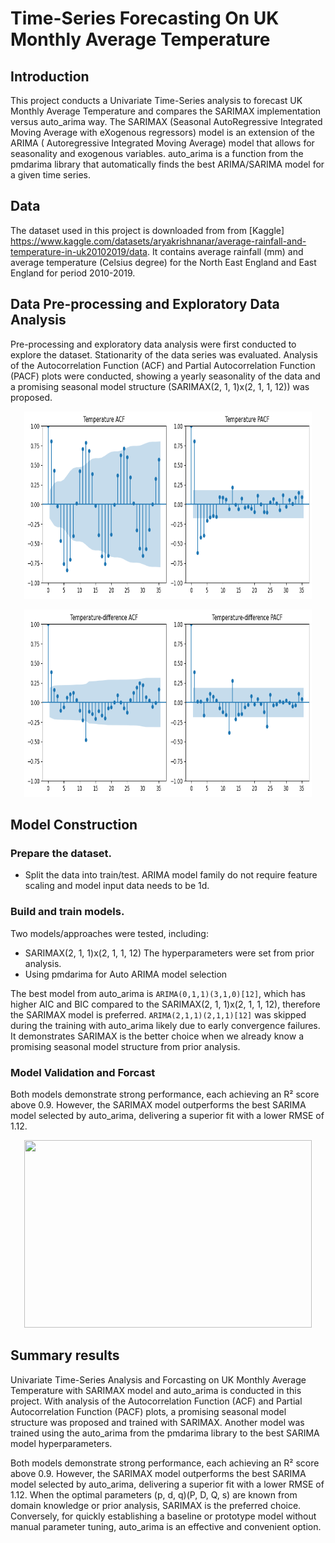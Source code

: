 # Time-Series Forecasting On UK Monthly Average Temperature
## Introduction 
This project conducts a Univariate Time-Series analysis to forecast UK Monthly Average Temperature and compares the SARIMAX implementation versus auto_arima way. The SARIMAX (Seasonal AutoRegressive Integrated Moving Average with eXogenous regressors) model is an extension of the ARIMA ( Autoregressive Integrated Moving Average) model that allows for seasonality and exogenous variables. auto_arima is a function from the pmdarima library that automatically finds the best ARIMA/SARIMA model for a given time series.

## Data 
The dataset used in this project is downloaded from from [Kaggle]  https://www.kaggle.com/datasets/aryakrishnanar/average-rainfall-and-temperature-in-uk20102019/data. It contains average rainfall (mm) and average temperature (Celsius degree) for the North East England and East England for period 2010-2019.

## Data Pre-processing and Exploratory Data Analysis
Pre-processing and exploratory data analysis were first conducted to explore the dataset. Stationarity of the data series was evaluated. Analysis of the Autocorrelation Function (ACF) and Partial Autocorrelation Function (PACF) plots were conducted, showing a yearly seasonality of the data and a promising seasonal model structure (SARIMAX(2, 1, 1)x(2, 1, 1, 12)) was proposed. 
<p align="center">
  <img width="460" height="300" src="https://raw.githubusercontent.com/JShi12/Time-Series-Forecasting-On-UK-Monthly-Average-Temperature/main/Images/Temperature_ACF_PACF.png">
</p>

<p align="center">
  <img width="460" height="300" src="https://raw.githubusercontent.com/JShi12/Time-Series-Forecasting-On-UK-Monthly-Average-Temperature/main/Images/temp_difference_acf_pacf.png">
</p>

## Model Construction
### Prepare the dataset. 
* Split the data into train/test. ARIMA model family do not require feature scaling and model input data needs to be 1d. 

### Build and train models. 
Two models/approaches were tested, including:
* SARIMAX(2, 1, 1)x(2, 1, 1, 12)
  The hyperparameters were set from prior analysis.
* Using pmdarima for Auto ARIMA model selection


The best model from auto_arima is `ARIMA(0,1,1)(3,1,0)[12]`, which has higher AIC and BIC compared to the SARIMAX(2, 1, 1)x(2, 1, 1, 12), therefore the SARIMAX model is preferred. `ARIMA(2,1,1)(2,1,1)[12]` was skipped during the training with auto_arima likely due to early convergence failures. It demonstrates SARIMAX is the better choice when we already know a promising seasonal model structure from prior analysis.  
### Model Validation and Forcast
Both models demonstrate strong performance, each achieving an R² score above 0.9. However, the SARIMAX model outperforms the best SARIMA model selected by auto_arima, delivering a superior fit with a lower RMSE of 1.12.

<p align="center">
  <img width="460" height="300" src="https://raw.githubusercontent.com/JShi12/Time-Series-Forecasting-On-UK-Monthly-Average-Temperature/main/Images/Temperature_Fitting_and_Predictions.png">
</p>

## Summary results 

Univariate Time-Series Analysis and Forcasting on UK Monthly Average Temperature with SARIMAX model and auto_arima is conducted in this project. With analysis of the Autocorrelation Function (ACF) and Partial Autocorrelation Function (PACF) plots, a promising seasonal model structure was proposed and trained with SARIMAX. Another model was trained using the auto_arima from the pmdarima library to the best SARIMA model hyperparameters.

Both models demonstrate strong performance, each achieving an R² score above 0.9. However, the SARIMAX model outperforms the best SARIMA model selected by auto_arima, delivering a superior fit with a lower RMSE of 1.12. When the optimal parameters (p, d, q)(P, D, Q, s) are known from domain knowledge or prior analysis, SARIMAX is the preferred choice. Conversely, for quickly establishing a baseline or prototype model without manual parameter tuning, auto_arima is an effective and convenient option.
